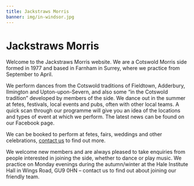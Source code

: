 ```yaml
---
title: Jackstraws Morris
banner: img/in-windsor.jpg
---
```

# Jackstraws Morris

Welcome to the Jackstraws Morris website. We are a Cotswold Morris side formed in 1977 and based in Farnham in Surrey, where we practice from September to April.

We perform dances from the Cotswold traditions of Fieldtown, Adderbury, Ilmington and Upton-upon-Severn, and also some “in the Cotswold tradition” developed by members of the side. We dance out in the summer at fetes, festivals, local events and pubs, often with other local teams. A quick scan through our programme will give you an idea of the locations and types of event at which we perform. The latest news can be found on our Facebook page.

We can be booked to perform at fetes, fairs, weddings and other celebrations, [contact us](/contact) to find out more.

We welcome new members and are always pleased to take enquiries from people interested in joining the side, whether to dance or play music. We practice on Monday evenings during the autumn/winter at the Hale Institute Hall in Wings Road, GU9 0HN – contact us to find out about joining our friendly team.